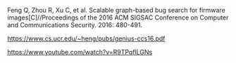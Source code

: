 Feng Q, Zhou R, Xu C, et al. Scalable graph-based bug search for firmware images[C]//Proceedings of the 2016 ACM SIGSAC Conference on Computer and Communications Security. 2016: 480-491.

https://www.cs.ucr.edu/~heng/pubs/genius-ccs16.pdf

https://www.youtube.com/watch?v=R9TPqflLGNs
